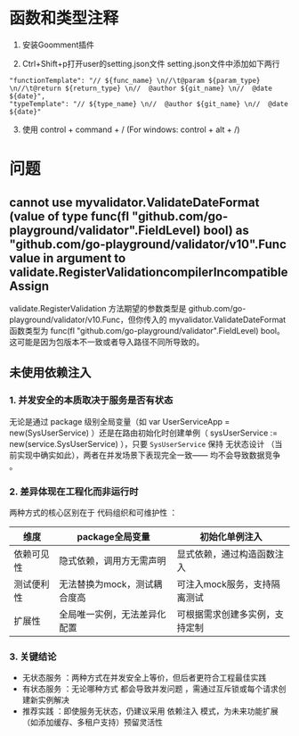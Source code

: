 # 函数和类型注释

1. 安装Goomment插件

2. Ctrl+Shift+p打开user的setting.json文件
setting.json文件中添加如下两行
```
"functionTemplate": "// ${func_name} \n//\t@param ${param_type} \n//\t@return ${return_type} \n//  @author ${git_name} \n//  @date ${date}",
"typeTemplate": "// ${type_name} \n//  @author ${git_name} \n//  @date ${date}"
```

3. 使用
control + command + / (For windows: control + alt + /)

# 问题

## cannot use myvalidator.ValidateDateFormat (value of type func(fl "github.com/go-playground/validator".FieldLevel) bool) as "github.com/go-playground/validator/v10".Func value in argument to validate.RegisterValidationcompilerIncompatibleAssign

validate.RegisterValidation 方法期望的参数类型是 github.com/go-playground/validator/v10.Func，但你传入的 myvalidator.ValidateDateFormat 函数类型为 func(fl "github.com/go-playground/validator".FieldLevel) bool。这可能是因为包版本不一致或者导入路径不同所导致的。

## 未使用依赖注入

### 1. 并发安全的本质取决于服务是否有状态

无论是通过 package 级别全局变量（如 var UserServiceApp = new(SysUserService) ）还是在路由初始化时创建单例（ sysUserService := new(service.SysUserService) ），只要 `SysUserService` 保持 无状态设计 （当前实现中确实如此），两者在并发场景下表现完全一致—— 均不会导致数据竞争 。

### 2. 差异体现在工程化而非运行时
两种方式的核心区别在于 代码组织和可维护性 ：

| 维度|package全局变量|初始化单例注入|
| ---- | --------------- | -------------- |
| 依赖可见性 |隐式依赖，调用方无需声明|显式依赖，通过构造函数注入|
| 测试便利性 |无法替换为mock，测试耦合度高|可注入mock服务，支持隔离测试|
| 扩展性 |全局唯一实例，无法差异化配置|可根据需求创建多实例，支持定制|


### 3. 关键结论
- 无状态服务 ：两种方式在并发安全上等价，但后者更符合工程最佳实践
- 有状态服务 ：无论哪种方式 都会导致并发问题 ，需通过互斥锁或每个请求创建新实例解决
- 推荐实践 ：即使服务无状态，仍建议采用 依赖注入 模式，为未来功能扩展（如添加缓存、多租户支持）预留灵活性